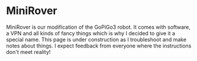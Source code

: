 # MiniRover

MiniRover is our modification of the GoPiGo3 robot. It comes with software, a VPN and all kinds of fancy things which is why I decided to give it a special name. This page is under construction as I troubleshoot and make notes about things. I expect feedback from everyone where the instructions don't meet reality!

